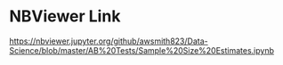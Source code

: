 
# NBViewer Link
https://nbviewer.jupyter.org/github/awsmith823/Data-Science/blob/master/AB%20Tests/Sample%20Size%20Estimates.ipynb
